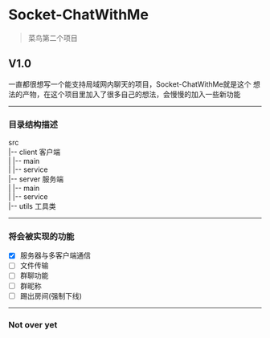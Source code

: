 # Socket-ChatWithMe

> 菜鸟第二个项目
## V1.0
一直都很想写一个能支持局域网内聊天的项目，Socket-ChatWithMe就是这个
想法的产物，在这个项目里加入了很多自己的想法，会慢慢的加入一些新功能
***
### 目录结构描述  
src  
|-- client 客户端   
|  |-- main  
|  |-- service  
|-- server 服务端  
|  |-- main  
|  |-- service  
|-- utils 工具类  
***
### 将会被实现的功能
- [x] 服务器与多客户端通信
- [ ] 文件传输 
- [ ] 群聊功能
- [ ] 群昵称
- [ ] 踢出房间(强制下线)

***
### Not over yet
